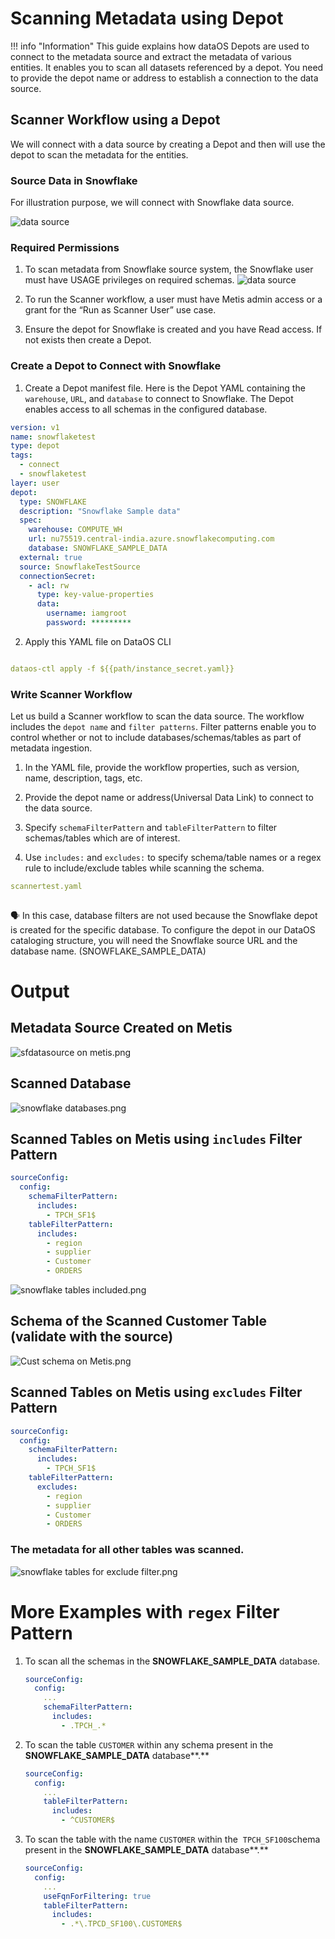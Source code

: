 # Scanning Metadata using Depot

!!! info "Information"
    This guide explains how dataOS Depots are used to connect to the metadata source and extract the metadata of various entities. It enables you to scan all datasets referenced by a depot. You need to provide the depot name or address to establish a connection to the data source.

## Scanner Workflow using a Depot

We will connect with a data source by creating a Depot and then will use the depot to scan the metadata for the entities.

### **Source Data in Snowflake**
For illustration purpose, we will connect with Snowflake data source.

![data source](/quick_guides/scan_metadata/depot/snowflake_data.png)


### **Required Permissions** 

1. To scan metadata from Snowflake source system, the Snowflake user must have USAGE privileges on required schemas.
    ![data source](/quick_guides/scan_metadata/depot/permission_snowflake.png)

2. To run the Scanner workflow, a user must have Metis admin access or a grant for the “Run as Scanner User” use case.

3. Ensure the depot for Snowflake is created and you have Read access. If not exists then create a Depot.

### **Create a Depot to Connect with Snowflake**
 
1. Create a Depot manifest file.
Here is the Depot YAML containing the `warehouse`, `URL`, and `database` to connect to Snowflake. The  Depot enables access to all schemas in the configured database. 
```yaml
version: v1
name: snowflaketest
type: depot
tags:
  - connect
  - snowflaketest
layer: user
depot:
  type: SNOWFLAKE
  description: "Snowflake Sample data"
  spec:
    warehouse: COMPUTE_WH 
    url: nu75519.central-india.azure.snowflakecomputing.com 
    database: SNOWFLAKE_SAMPLE_DATA 
  external: true 
  source: SnowflakeTestSource 
  connectionSecret: 
    - acl: rw 
      type: key-value-properties 
      data: 
        username: iamgroot 
        password: *********
```

2. Apply this YAML file on DataOS CLI

```yaml

dataos-ctl apply -f ${{path/instance_secret.yaml}}
```

### **Write Scanner Workflow**
Let us build a Scanner workflow to scan the data source. The workflow includes the `depot name` and `filter patterns`. Filter patterns enable you to control whether or not to include databases/schemas/tables as part of metadata ingestion.

1. In the YAML file, provide the workflow properties, such as version, name, description, tags, etc. 

2. Provide the depot name or address(Universal Data Link) to connect to the data source.

3. Specify `schemaFilterPattern` and `tableFilterPattern` to filter schemas/tables which are of interest. 

4. Use `includes:` and `excludes:` to specify schema/table names or a regex rule to include/exclude tables while scanning the schema.

```yaml
scannertest.yaml
              
```

<aside class="callout">
🗣 In this case, database filters are not used because the Snowflake depot is created for the specific database. To configure the depot in our DataOS cataloging structure, you will need the Snowflake source URL and the database name. (SNOWFLAKE_SAMPLE_DATA)

</aside>

# Output

## Metadata Source Created on Metis

![sfdatasource on metis.png](/quick_guides/scan_metadata/depot/snowflake_scanned.png)

## Scanned Database

![snowflake databases.png](/quick_guides/scan_metadata/depot/snowflake_databases.png)

## Scanned Tables on Metis using `includes` Filter Pattern

```yaml
sourceConfig:
  config:
    schemaFilterPattern:
      includes:
        - TPCH_SF1$
    tableFilterPattern: 
      includes:
        - region
        - supplier
        - Customer
        - ORDERS
```

![snowflake tables included.png](/quick_guides/scan_metadata/depot/snowflake_tables_included.png)

## Schema of the Scanned Customer Table (validate with the source)

![Cust schema on Metis.png](/quick_guides/scan_metadata/depot/cust_schema_on_metis.png)

## Scanned Tables on Metis using `excludes` Filter Pattern

```yaml
sourceConfig:
  config:
    schemaFilterPattern:
      includes:
        - TPCH_SF1$
    tableFilterPattern: 
      excludes:
        - region
        - supplier
        - Customer
        - ORDERS
```

### The metadata for all other tables was scanned.

![snowflake tables for exclude filter.png](/quick_guides/scan_metadata/depot/snowflake_tables_exclude_filter.png)

# More Examples with `regex` Filter Pattern

1. To scan all the schemas in the **SNOWFLAKE_SAMPLE_DATA** database. 
    
    ```yaml
    sourceConfig:
      config:
        ...
        schemaFilterPattern:
          includes:
            - .TPCH_.*
    ```
    

1. To scan the table `CUSTOMER` within any schema present in the **SNOWFLAKE_SAMPLE_DATA** database**.**
    
    ```yaml
    sourceConfig:
      config:
        ...
        tableFilterPattern:
          includes:
            - ^CUSTOMER$
    ```
    
2. To scan the table with the name `CUSTOMER` within the  `TPCH_SF100`schema present in the **SNOWFLAKE_SAMPLE_DATA** database**.**
    
    ```yaml
    sourceConfig:
      config:
        ...
        useFqnForFiltering: true
        tableFilterPattern:
          includes:
            - .*\.TPCD_SF100\.CUSTOMER$
    ```


